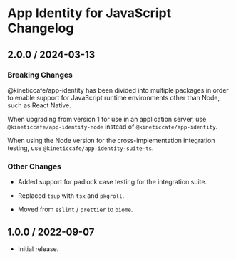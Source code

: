 # App Identity for JavaScript Changelog

## 2.0.0 / 2024-03-13

### Breaking Changes

@kineticcafe/app-identity has been divided into multiple packages in order to
enable support for JavaScript runtime environments other than Node, such as
React Native.

When upgrading from version 1 for use in an application server, use
`@kineticcafe/app-identity-node` instead of `@kineticcafe/app-identity`.

When using the Node version for the cross-implementation integration testing,
use `@kineticcafe/app-identity-suite-ts`.

### Other Changes

- Added support for padlock case testing for the integration suite.

- Replaced `tsup` with `tsx` and `pkgroll`.

- Moved from `eslint` / `prettier` to `biome`.

## 1.0.0 / 2022-09-07

- Initial release.
